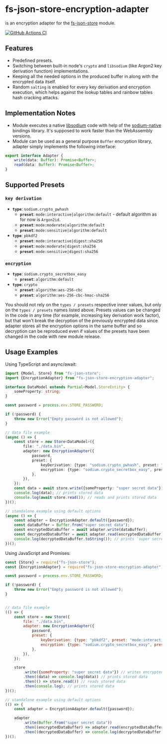# fs-json-store-encryption-adapter

is an encryption adapter for the [fs-json-store](https://github.com/vladimiry/fs-json-store) module.

[![GitHub Actions CI](https://github.com/vladimiry/fs-json-store-encryption-adapter/workflows/GitHub%20Actions%20CI/badge.svg?branch=master)](https://github.com/vladimiry/fs-json-store-encryption-adapter/actions)

## Features
- Predefined presets.
- Switching between built-in node's `crypto` and `libsodium` (like Argon2 key derivation function) implementations.
- Keeping all the needed options in the produced buffer in along with the encrypted data itself.
- Random `salting` is enabled for every key derivation and encryption execution, which helps against the lookup tables and rainbow tables hash cracking attacks.

## Implementation Notes
- Module executes a native [libsodium](https://github.com/jedisct1/libsodium) code with help of the [sodium-native](https://github.com/sodium-friends/sodium-native) bindings library. It's supposed to work faster than the WebAssembly versions.
- Module can be used as a general purpose `Buffer` encryption library, adapter simply implements the following interface:
```typescript
export interface Adapter {
    write(data: Buffer): Promise<Buffer>;
    read(data: Buffer): Promise<Buffer>;
}
```

## Supported Presets

### `key derivation`
- **`type`**: `sodium.crypto_pwhash`
  - **`preset`**: `mode:interactive|algorithm:default` - default algorithm as for now is `Argon2id`.
  - **`preset`**: `mode:moderate|algorithm:default`
  - **`preset`**: `mode:sensitive|algorithm:default`
- **`type`**: `pbkdf2`
  - **`preset`**: `mode:interactive|digest:sha256`
  - **`preset`**: `mode:moderate|digest:sha256`
  - **`preset`**: `mode:sensitive|digest:sha256`

### `encryption`
- **`type`**: `sodium.crypto_secretbox_easy`
  - **`preset`**: `algorithm:default`
- **`type`**: `crypto`
  - **`preset`**: `algorithm:aes-256-cbc`
  - **`preset`**: `algorithm:aes-256-cbc-hmac-sha256`

You should not rely on the `types / presets` respective inner values, but only on the `types / presets` names listed above. Presets values can be changed in the code in any time (for example, increasing key derivation work factor), but that won't break the decryption of the previously encrypted data since adapter stores all the encryption options in the same buffer and so decryption can be reproduced even if values of the presets have been changed in the code with new module release.

## Usage Examples

Using TypeScript and async/await:

```typescript
import {Model, Store} from "fs-json-store";
import {EncryptionAdapter} from "fs-json-store-encryption-adapter";

interface DataModel extends Partial<Model.StoreEntity> {
    someProperty: string;
}

const password = process.env.STORE_PASSWORD;

if (!password) {
    throw new Error("Empty password is not allowed");
}

// data file example
(async () => {
    const store = new Store<DataModel>({
        file: "./data.bin",
        adapter: new EncryptionAdapter({
            password,
            preset: {
                keyDerivation: {type: "sodium.crypto_pwhash", preset: "mode:interactive|algorithm:default"},
                encryption: {type: "sodium.crypto_secretbox_easy", preset: "algorithm:default"},
            },
        }),
    });
    const data = await store.write({someProperty: "super secret data"}); // writes encrypted data into the `./data.bin` file
    console.log(data); // prints stored data
    console.log(await store.read()); // reads and prints stored data
})();

// standalone example using default options
(async () => {
    const adapter = EncryptionAdapter.default({password});
    const dataBuffer = Buffer.from("super secret data");
    const encryptedDataBuffer = await adapter.write(dataBuffer);
    const decryptedDataBuffer = await adapter.read(encryptedDataBuffer);
    console.log(decryptedDataBuffer.toString()); // prints `super secret data`
})();
```

Using JavaScript and Promises:

```javascript
const {Store} = require("fs-json-store");
const {EncryptionAdapter} = require("fs-json-store-encryption-adapter");

const password = process.env.STORE_PASSWORD;

if (!password) {
    throw new Error("Empty password is not allowed");
}


// data file example
(() => {
    const store = new Store({
        file: "./data.bin",
        adapter: new EncryptionAdapter({
            password,
            preset: {
                keyDerivation: {type: "pbkdf2", preset: "mode:interactive|digest:sha256"},
                encryption: {type: "sodium.crypto_secretbox_easy", preset: "algorithm:default"},
            },
        }),
    });

    store
        .write({someProperty: "super secret data"}) // writes encrypted data into the `./data.bin` file
        .then((data) => console.log(data)) // prints stored data
        .then(() => store.read()) // reads stored data
        .then(console.log); // prints stored data
})();

// standalone example using default options
(() => {
    const adapter = EncryptionAdapter.default({password});

    adapter
        .write(Buffer.from("super secret data"))
        .then((encryptedDataBuffer) => adapter.read(encryptedDataBuffer))
        .then((decryptedDataBuffer) => console.log(decryptedDataBuffer.toString())); // prints `super secret data`
})();
```
